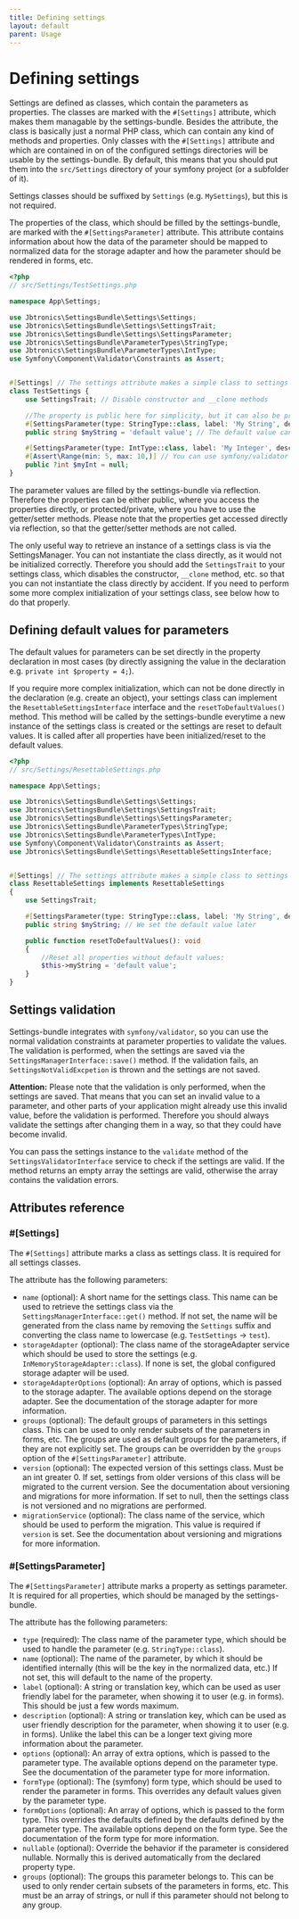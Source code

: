 ```yaml
---
title: Defining settings
layout: default
parent: Usage
---
```


# Defining settings

Settings are defined as classes, which contain the parameters as properties. The classes are marked with the `#[Settings]` attribute, which makes them
managable by the settings-bundle. Besides the attribute, the class is basically just a normal PHP class, which can contain any kind of methods and properties.
Only classes with the `#[Settings]` attribute and which are contained in on of the configured settings directories will be usable by the settings-bundle. By default, this means that you should put them into the `src/Settings` directory of your symfony project (or a subfolder of it).

Settings classes should be suffixed by `Settings` (e.g. `MySettings`), but this is not required.

The properties of the class, which should be filled by the settings-bundle, are marked with the `#[SettingsParameter]` attribute. This attribute contains information about how the data of the parameter should be mapped to normalized data for the storage adapter and how the parameter should be rendered in forms, etc.

```php
<?php
// src/Settings/TestSettings.php

namespace App\Settings;

use Jbtronics\SettingsBundle\Settings\Settings;
use Jbtronics\SettingsBundle\Settings\SettingsTrait;
use Jbtronics\SettingsBundle\Settings\SettingsParameter;
use Jbtronics\SettingsBundle\ParameterTypes\StringType;
use Jbtronics\SettingsBundle\ParameterTypes\IntType;
use Symfony\Component\Validator\Constraints as Assert;


#[Settings] // The settings attribute makes a simple class to settings
class TestSettings {
    use SettingsTrait; // Disable constructor and __clone methods

    //The property is public here for simplicity, but it can also be protected or private
    #[SettingsParameter(type: StringType::class, label: 'My String', description: 'This value is shown as help in forms.')]
    public string $myString = 'default value'; // The default value can be set right here in most cases

    #[SettingsParameter(type: IntType::class, label: 'My Integer', description: 'This value is shown as help in forms.')]
    #[Assert\Range(min: 5, max: 10,)] // You can use symfony/validator to restrict possible values
    public ?int $myInt = null;
}
```

The parameter values are filled by the settings-bundle via reflection. Therefore the properties can be either public, where you access the properties directly, or protected/private, where you have to use the getter/setter methods. Please note that the properties get accessed directly via reflection, so that the getter/setter methods are not called.

The only useful way to retrieve an instance of a settings class is via the SettingsManager. You can not instantiate the class directly, as it would not be initialized correctly. Therefore you should add the `SettingsTrait` to your settings class, which disables the constructor, `__clone` method, etc. so that you can not instantiate the class directly by accident. If you need to perform some more complex initialization of your settings class, see below how to do that properly.

## Defining default values for parameters

The default values for parameters can be set directly in the property declaration in most cases (by directly assigning the value in the declaration e.g. `private int $property = 4;`).

If you require more complex initialization, which can not be done directly in the declaration (e.g. create an object), your settings class can implement the `ResettableSettingsInterface` interface and the `resetToDefaultValues()` method. This method will be called by the settings-bundle everytime a new instance of the settings class is created or the settings are reset to default values. It is called after all properties have been initialized/reset to the default values.

```php
<?php
// src/Settings/ResettableSettings.php

namespace App\Settings;

use Jbtronics\SettingsBundle\Settings\Settings;
use Jbtronics\SettingsBundle\Settings\SettingsTrait;
use Jbtronics\SettingsBundle\Settings\SettingsParameter;
use Jbtronics\SettingsBundle\ParameterTypes\StringType;
use Jbtronics\SettingsBundle\ParameterTypes\IntType;
use Symfony\Component\Validator\Constraints as Assert;
use Jbtronics\SettingsBundle\Settings\ResettableSettingsInterface;


#[Settings] // The settings attribute makes a simple class to settings
class ResettableSettings implements ResettableSettings
{
    use SettingsTrait; 

    #[SettingsParameter(type: StringType::class, label: 'My String', description: 'This value is shown as help in forms.')]
    public string $myString; // We set the default value later

    public function resetToDefaultValues(): void
    {
        //Reset all properties without default values:
        $this->myString = 'default value';
    }
}
```

## Settings validation

Settings-bundle integrates with `symfony/validator`, so you can use the normal validation constraints at parameter properties to validate the values. The validation is performed, when the settings are saved via the `SettingsManagerInterface::save()` method. If the validation fails, an `SettingsNotValidExcpetion` is thrown and the settings are not saved.

**Attention:** Please note that the validation is only performed, when the settings are saved. That means that you can set an invalid value to a parameter, and other parts of your application might already use this invalid value, before the validation is performed. Therefore you should always validate the settings after changing them in a way, so that they could have become invalid.

You can pass the settings instance to the `validate` method of the `SettingsValidatorInterface` service to check if the settings are valid. If the method returns an empty array the settings are valid, otherwise the array contains the validation errors.

## Attributes reference

### #[Settings]

The `#[Settings]` attribute marks a class as settings class. It is required for all settings classes.

The attribute has the following parameters:

* `name` (optional): A short name for the settings class. This name can be used to retrieve the settings class via the `SettingsManagerInterface::get()` method. If not set, the name will be generated from the class name by removing the `Settings` suffix and converting the class name to lowercase (e.g. `TestSettings` -> `test`).
* `storageAdapter` (optional): The class name of the storageAdapter service which should be used to store the settings (e.g. `InMemoryStorageAdapter::class`). If none is set, the global configured storage adapter will be used.
* `storageAdapterOptions` (optional): An array of options, which is passed to the storage adapter. The available options depend on the storage adapter. See the documentation of the storage adapter for more information.
* `groups` (optional): The default groups of parameters in this settings class. This can be used to only render subsets of the parameters in forms, etc. The groups are used as default groups for the parameters, if they are not explicitly set. The groups can be overridden by the `groups` option of the `#[SettingsParameter]` attribute.
* `version` (optional): The expected version of this settings class. Must be an int greater 0. If set, settings from older versions of this class will be migrated to the current version. See the documentation about versioning and migrations for more information. If set to null, then the settings class is not versioned and no migrations are performed.
* `migrationService` (optional): The class name of the service, which should be used to perform the migration. This value is required if `version` is set. See the documentation about versioning and migrations for more information. 

### #[SettingsParameter]

The `#[SettingsParameter]` attribute marks a property as settings parameter. It is required for all properties, which should be managed by the settings-bundle.

The attribute has the following parameters:

* `type` (required): The class name of the parameter type, which should be used to handle the parameter (e.g. `StringType::class`).
* `name` (optional): The name of the parameter, by which it should be identified internally (this will be the key in the normalized data, etc.) If not set, this will default to the name of the property.
* `label` (optional): A string or translation key, which can be used as user friendly label for the parameter, when showing it to user (e.g. in forms). This should be just a few words maximum.
* `description` (optional): A string or translation key, which can be used as user friendly description for the parameter, when showing it to user (e.g. in forms). Unlike the label this can be a longer text giving more information about the parameter.
* `options` (optional): An array of extra options, which is passed to the parameter type. The available options depend on the parameter type. See the documentation of the parameter type for more information.
* `formType` (optional): The (symfony) form type, which should be used to render the parameter in forms. This overrides any default values given by the parameter type.
* `formOptions` (optional): An array of options, which is passed to the form type. This overrides the defaults defined by the defaults defined by the parameter type. The available options depend on the form type. See the documentation of the form type for more information.
* `nullable` (optional): Override the behavior if the parameter is considered nullable. Normally this is derived automatically from the declared property type.
* `groups` (optional): The groups this parameter belongs to. This can be used to only render certain subsets of the parameters in forms, etc. This must be an array of strings, or null if this parameter should not belong to any group.